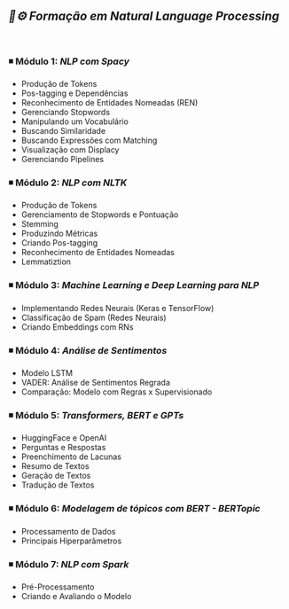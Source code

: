 ## ***📖⚙️ Formação em Natural Language Processing***

<br>

### ◾ Módulo 1: *NLP com Spacy*

- Produção de Tokens
- Pos-tagging e Dependências
- Reconhecimento de Entidades Nomeadas (REN)
- Gerenciando Stopwords
- Manipulando um Vocabulário
- Buscando Similaridade
- Buscando Expressões com Matching
- Visualização com Displacy
- Gerenciando Pipelines

### ◾ Módulo 2: *NLP com NLTK*

- Produção de Tokens
- Gerenciamento de Stopwords e Pontuação
- Stemming
- Produzindo Métricas   
- Criando Pos-tagging
- Reconhecimento de Entidades Nomeadas
- Lemmatiztion

### ◾ Módulo 3: *Machine Learning e Deep Learning para NLP*

- Implementando Redes Neurais (Keras e TensorFlow)
- Classificação de Spam (Redes Neurais)
- Criando Embeddings com RNs

### ◾ Módulo 4: *Análise de Sentimentos*

- Modelo LSTM
- VADER: Análise de Sentimentos Regrada
- Comparação: Modelo com Regras x Supervisionado

### ◾ Módulo 5: *Transformers, BERT e GPTs*

- HuggingFace e OpenAI
- Perguntas e Respostas
- Preenchimento de Lacunas
- Resumo de Textos
- Geração de Textos
- Tradução de Textos

### ◾ Módulo 6: *Modelagem de tópicos com BERT - BERTopic*

- Processamento de Dados
- Principais Hiperparâmetros

### ◾ Módulo 7: *NLP com Spark*

- Pré-Processamento
- Criando e Avaliando o Modelo
